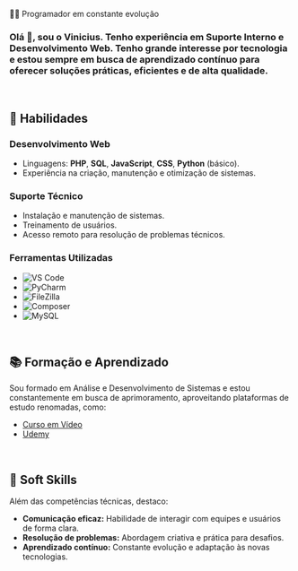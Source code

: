 👨‍💻 Programador em constante evolução
<br>
### Olá 👋, sou o Vinicius. Tenho experiência em Suporte Interno e Desenvolvimento Web. Tenho grande interesse por tecnologia e estou sempre em busca de aprendizado contínuo para oferecer soluções práticas, eficientes e de alta qualidade.
<br>

## 🌟 Habilidades

### **Desenvolvimento Web**  
- Linguagens: **PHP**, **SQL**, **JavaScript**, **CSS**, **Python** (básico).  
- Experiência na criação, manutenção e otimização de sistemas.

### **Suporte Técnico**  
- Instalação e manutenção de sistemas.  
- Treinamento de usuários.  
- Acesso remoto para resolução de problemas técnicos.

### **Ferramentas Utilizadas**  
- ![VS Code](https://img.shields.io/badge/-VS%20Code-007ACC?style=flat-square&logo=visual-studio-code&logoColor=white)  
- ![PyCharm](https://img.shields.io/badge/-PyCharm-000000?style=flat-square&logo=pycharm&logoColor=white)  
- ![FileZilla](https://img.shields.io/badge/-FileZilla-BF0000?style=flat-square&logo=filezilla&logoColor=white)  
- ![Composer](https://img.shields.io/badge/-Composer-885630?style=flat-square&logo=composer&logoColor=white)  
- ![MySQL](https://img.shields.io/badge/-MySQL-4479A1?style=flat-square&logo=mysql&logoColor=white)

<br>

## 📚 Formação e Aprendizado
Sou formado em Análise e Desenvolvimento de Sistemas e estou constantemente em busca de aprimoramento, aproveitando plataformas de estudo renomadas, como:
- [Curso em Vídeo](https://www.cursoemvideo.com)  
- [Udemy](https://www.udemy.com) 
<br>

## 🚀 Soft Skills

Além das competências técnicas, destaco:
- **Comunicação eficaz:** Habilidade de interagir com equipes e usuários de forma clara.
- **Resolução de problemas:** Abordagem criativa e prática para desafios.
- **Aprendizado contínuo:** Constante evolução e adaptação às novas tecnologias.

<br>


